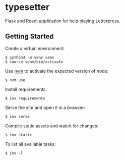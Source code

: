 # typesetter

Flask and React application for help playing Letterpress.

## Getting Started

Create a virtual environment:

```
$ python3 -m venv venv
$ source venv/bin/activate
```

Use [nvm](https://github.com/creationix/nvm) to activate the expected version of node:

```
$ nvm use
```

Install requirements:

```
$ inv requirements
```

Serve the site and open it in a browser:

```
$ inv serve
```

Compile static assets and watch for changes:

```
$ inv static
```

To list all available tasks:

```
$ inv -l
```

